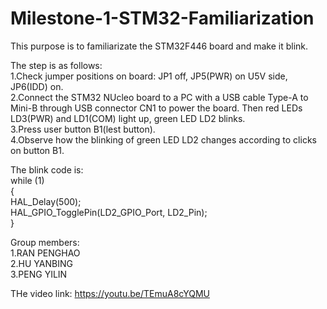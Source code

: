 # Milestone-1-STM32-Familiarization			 
This purpose is to familiarizate the STM32F446 board and make it blink.

The step is as follows:  
1.Check jumper positions on board: JP1 off, JP5(PWR) on U5V side, JP6(IDD) on.  
2.Connect the STM32 NUcleo board to a PC with a USB cable Type-A to Mini-B through USB connector CN1 to power the board. Then red LEDs LD3(PWR) and LD1(COM) light up, green LED LD2 blinks.  
3.Press user button B1(lest button).  
4.Observe how the blinking of green LED LD2 changes according to clicks on button B1. 

The blink code is:  
while (1)	  
  {	  
   HAL_Delay(500);	  
   HAL_GPIO_TogglePin(LD2_GPIO_Port, LD2_Pin);	  
  }		  
    

Group members:  
1.RAN PENGHAO  
2.HU YANBING  
3.PENG YILIN  
 
THe video link: https://youtu.be/TEmuA8cYQMU

